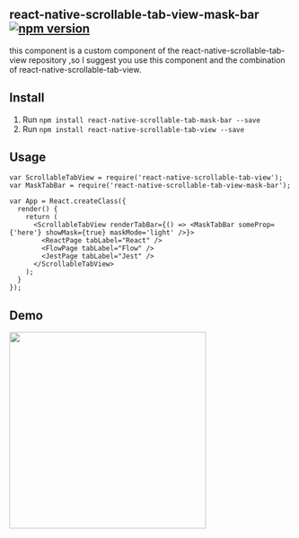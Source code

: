 ## react-native-scrollable-tab-view-mask-bar[![npm version](https://badge.fury.io/js/react-native-scrollable-tab-view-mask-bar.svg)](https://badge.fury.io/js/react-native-scrollable-tab-view-mask-bar)

this component is a custom component of the react-native-scrollable-tab-view repository ,so I suggest you use this component and the combination of react-native-scrollable-tab-view.

## Install

1. Run `npm install react-native-scrollable-tab-mask-bar --save`
2. Run `npm install react-native-scrollable-tab-view --save`

## Usage

```
var ScrollableTabView = require('react-native-scrollable-tab-view');
var MaskTabBar = require('react-native-scrollable-tab-view-mask-bar');

var App = React.createClass({
  render() {
    return (
      <ScrollableTabView renderTabBar={() => <MaskTabBar someProp={'here'} showMask={true} maskMode='light' />}>
        <ReactPage tabLabel="React" />
        <FlowPage tabLabel="Flow" />
        <JestPage tabLabel="Jest" />
      </ScrollableTabView>
    );
  }
});
```

## Demo

<a href="https://raw.githubusercontent.com/WaterEye0o/react-native-scrollable-tab-view-mask-bar/master/demo_images/scrollable_example.gif"><img src="https://raw.githubusercontent.com/WaterEye0o/react-native-scrollable-tab-view-mask-bar/master/demo_images/scrollable_example.gif" width="350"></a>

